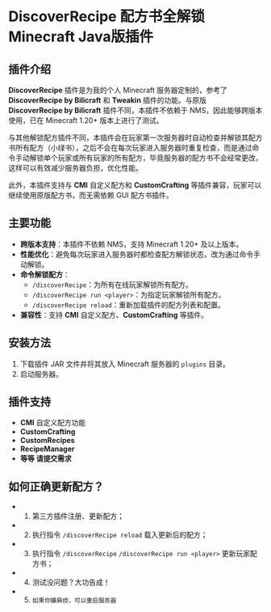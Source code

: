 # DiscoverRecipe 配方书全解锁 Minecraft Java版插件

## 插件介绍

**DiscoverRecipe** 插件是为我的个人 Minecraft 服务器定制的，参考了 **DiscoverRecipe by Bilicraft** 和 **Tweakin** 插件的功能。与原版 **DiscoverRecipe by Bilicraft** 插件不同，本插件不依赖于 NMS，因此能够跨版本使用，已在 Minecraft 1.20+ 版本上进行了测试。

与其他解锁配方插件不同，本插件会在玩家第一次服务器时自动检查并解锁其配方书所有配方（小绿书），之后不会在每次玩家进入服务器时重复检查，而是通过命令手动解锁单个玩家或所有玩家的所有配方，毕竟服务器的配方书不会经常更改，这样可以有效减少服务器负担，优化性能。

此外，本插件支持与 **CMI** 自定义配方和 **CustomCrafting** 等插件兼容，玩家可以继续使用原版配方书，而无需依赖 GUI 配方书插件。

## 主要功能

- **跨版本支持**：本插件不依赖 NMS，支持 Minecraft 1.20+ 及以上版本。
- **性能优化**：避免每次玩家进入服务器时都检查配方解锁状态，改为通过命令手动解锁。
- **命令解锁配方**：
  - `/discoverRecipe`：为所有在线玩家解锁所有配方。
  - `/discoverRecipe run <player>`：为指定玩家解锁所有配方。
  - `/discoverRecipe reload`：重新加载插件的配方列表和配置。
- **兼容性**：支持 **CMI** 自定义配方、**CustomCrafting** 等插件。

## 安装方法

1. 下载插件 JAR 文件并将其放入 Minecraft 服务器的 `plugins` 目录。
2. 启动服务器。

## 插件支持

- **CMI** 自定义配方功能
- **CustomCrafting**
- **CustomRecipes**
- **RecipeManager**
- **等等 请提交需求**

## 如何正确更新配方？

-  1. 第三方插件注册、更新配方；
-  2. 执行指令 `/discoverRecipe reload` 载入更新后的配方；
-  3. 执行指令 `/discoverRecipe` `/discoverRecipe run <player>` 更新玩家配方书；
-  4. 测试没问题？大功告成！
-  5. `如果你嫌麻烦，可以重启服务器`
